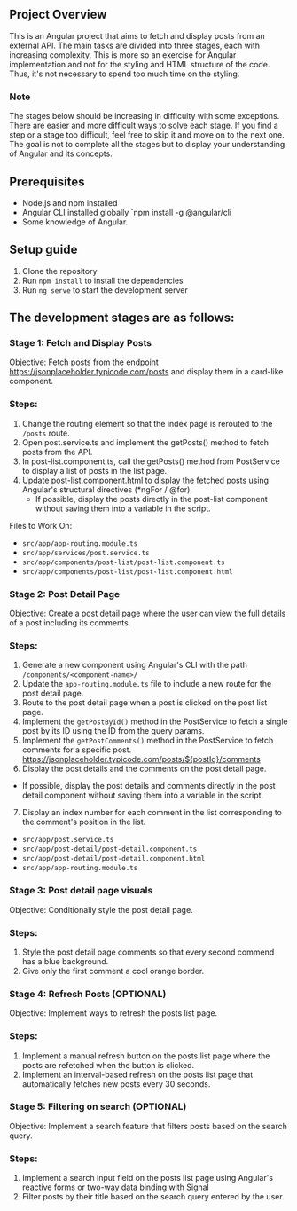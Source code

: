 ## Project Overview

This is an Angular project that aims to fetch and display posts from an external API. 
The main tasks are divided into three stages, each with increasing complexity. 
This is more so an exercise for Angular implementation and not for the styling and 
HTML structure of the code. Thus, it's not necessary to spend too much time on the styling.

### Note
The stages below should be increasing in difficulty with some exceptions. There are
easier and more difficult ways to solve each stage. If you find a step or a stage too difficult,
feel free to skip it and move on to the next one. The goal is not to complete all the stages but to
display your understanding of Angular and its concepts.

## Prerequisites
- Node.js and npm installed
- Angular CLI installed globally `npm install -g @angular/cli
- Some knowledge of Angular.

## Setup guide
1. Clone the repository
2. Run `npm install` to install the dependencies
3. Run `ng serve` to start the development server


## The development stages are as follows:

### Stage 1: Fetch and Display Posts

Objective: Fetch posts from the endpoint https://jsonplaceholder.typicode.com/posts and display them in a card-like component.

### Steps:

1. Change the routing element so that the index page is rerouted to the `/posts` route.
2. Open post.service.ts and implement the getPosts() method to fetch posts from the API.
3. In post-list.component.ts, call the getPosts() method from PostService to display a list of posts in the list page.
4. Update post-list.component.html to display the fetched posts using Angular's structural directives (*ngFor / @for).
   - If possible, display the posts directly in the post-list component without saving them into a variable in the script.


Files to Work On:

- `src/app/app-routing.module.ts`
- `src/app/services/post.service.ts`
- `src/app/components/post-list/post-list.component.ts`
- `src/app/components/post-list/post-list.component.html`

### Stage 2: Post Detail Page

Objective: Create a post detail page where the user can view the full details of a post including its comments.

### Steps:
1. Generate a new component using Angular's CLI with the path `/components/<component-name>/`
2. Update the `app-routing.module.ts` file to include a new route for the post detail page.
3. Route to the post detail page when a post is clicked on the post list page.
4. Implement the `getPostById()` method in the PostService to fetch a single post by its ID using the ID from the query params.
5. Implement the `getPostComments()` method in the PostService to fetch comments for a specific post. https://jsonplaceholder.typicode.com/posts/${postId}/comments
6. Display the post details and the comments on the post detail page.
  - If possible, display the post details and comments directly in the post detail component without saving them into a variable in the script.
7. Display an index number for each comment in the list corresponding to the comment's position in the list.

- `src/app/post.service.ts`
- `src/app/post-detail/post-detail.component.ts`
- `src/app/post-detail/post-detail.component.html`
- `src/app/app-routing.module.ts`

### Stage 3: Post detail page visuals

Objective: Conditionally style the post detail page.

### Steps:
1. Style the post detail page comments so that every second commend has a blue background.
2. Give only the first comment a cool orange border.

### Stage 4: Refresh Posts (OPTIONAL)

Objective: Implement ways to refresh the posts list page.

### Steps:
1. Implement a manual refresh button on the posts list page where the posts are refetched when the button is clicked.
2. Implement an interval-based refresh on the posts list page that automatically fetches new posts every 30 seconds.


### Stage 5: Filtering on search (OPTIONAL)

Objective: Implement a search feature that filters posts based on the search query.

### Steps:
1. Implement a search input field on the posts list page using Angular's reactive forms or two-way data binding with Signal
2. Filter posts by their title based on the search query entered by the user.
